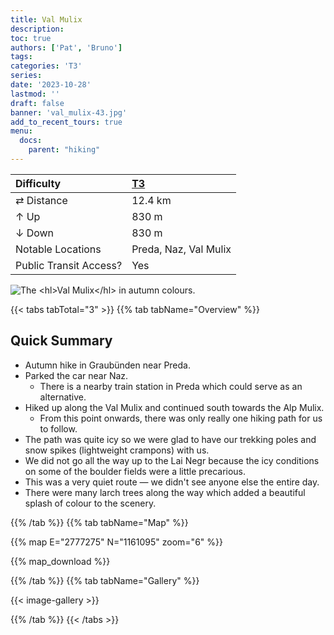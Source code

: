 ```yaml
---
title: Val Mulix
description: 
toc: true
authors: ['Pat', 'Bruno']
tags:
categories: 'T3'
series:
date: '2023-10-28'
lastmod: ''
draft: false
banner: 'val_mulix-43.jpg'
add_to_recent_tours: true
menu:
  docs:
    parent: "hiking"
---
```

<link href="../../../style.css" rel="stylesheet"></link>

| Difficulty | [T3](../overview/#wanderskala) |
| :--- | :--- |
| &#8644; Distance | 12.4 km |
| &#8593; Up | 830 m |
| &#8595; Down | 830 m |
| Notable Locations | Preda, Naz, Val Mulix |
| Public Transit Access? | Yes |

![](val_mulix-43.jpg "The <hl>Val Mulix</hl> in autumn colours.")

{{< tabs tabTotal="3" >}}
{{% tab tabName="Overview" %}}

## Quick Summary

- Autumn hike in <hl>Graubünden</hl> near <hl>Preda</hl>.
- Parked the car near <hl>Naz</hl>.
  - There is a nearby <hl>train station</hl> in <hl>Preda</hl> which could serve
    as an alternative.
- Hiked up along the <hl>Val Mulix</hl> and continued south towards the <hl>Alp
  Mulix</hl>.
  - From this point onwards, there was only really one hiking path for us to
    follow.
- The path was quite icy so we were glad to have our <hl>trekking poles</hl> and
  <hl>snow spikes</hl> (lightweight crampons) with us.
- We did not go all the way up to the <hl>Lai Negr</hl> because the icy
  conditions on some of the boulder fields were a little precarious.
- This was a very quiet route — we didn't see anyone else the entire day.
- There were many <hl>larch trees</hl> along the way which added a beautiful
  splash of colour to the scenery.

{{% /tab %}}
{{% tab tabName="Map" %}}

{{% map E="2777275" N="1161095" zoom="6" %}}

{{% map_download %}}

{{% /tab %}}
{{% tab tabName="Gallery" %}}

{{< image-gallery >}}

{{% /tab %}}
{{< /tabs >}}